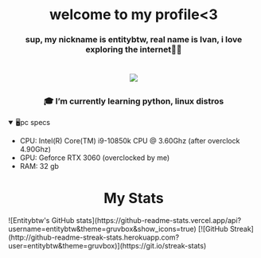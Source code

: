<h1 align="center">welcome to my profile<3</h1>
<div align="center">
<h3 align="center">sup, my nickname is entitybtw, real name is Ivan, i love exploring the internet👨‍💻</h3>
<h1 align="center"> </h1>
<a href="https://steamcommunity.com/id/entitybtw" target="_blank">
    <img src="https://img.shields.io/badge/Steam-171A21?style=for-the-badge&logo=steam&logoColor=white" style="margin-bottom: 5px;"/>
</a>
</div>
<h3 align="center">🎓 I’m currently learning python, linux distros</h3>
<details open>
  <summary>🖥️pc specs</summary>
  
  - CPU: Intel(R) Core(TM) i9-10850k CPU @ 3.60Ghz (after overclock 4.90Ghz)
  - GPU: Geforce RTX 3060 (overclocked by me)
  - RAM: 32 gb
    
<h1 align="center">My Stats</h1>
![Entitybtw's GitHub stats](https://github-readme-stats.vercel.app/api?username=entitybtw&theme=gruvbox&show_icons=true)
[![GitHub Streak](http://github-readme-streak-stats.herokuapp.com?user=entitybtw&theme=gruvbox)](https://git.io/streak-stats)

